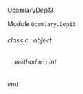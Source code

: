 OcamlaryDep13

Module  `` Ocamlary.Dep13 `` 

###### class  c : object

######     method m : int


###### end

